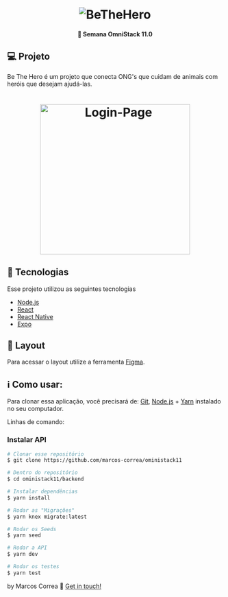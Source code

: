 <h1 align="center">
    <img alt="BeTheHero" title="#BeTheHero" src="https://bit.ly/2AAR7ch" />
</h1>

<h4 align="center"> 
	🚀 Semana OmniStack 11.0
</h4>

## 💻 Projeto

Be The Hero é um projeto que conecta ONG's que cuidam de animais com heróis que desejam ajudá-las.

<h1 align="center">
    <img alt="Login-Page" title="Login-Page" src="https://bit.ly/3cDx8HT" width="350px" />
</h1>


## :rocket: Tecnologias

Esse projeto utilizou as seguintes tecnologias

- [Node.js](https://nodejs.org/en/) 
- [React](https://reactjs.org)
- [React Native](https://facebook.github.io/react-native/)
- [Expo](https://expo.io/)

## 🔖 Layout

Para acessar o layout utilize a ferramenta [Figma](https://www.figma.com/file/2C2yvw7jsCOGmaNUDftX9n/Be-The-Hero---OmniStack-11?node-id=0%3A1).

## :information_source: Como usar:

Para clonar essa aplicação, você precisará de: [Git](https://git-scm.com), [Node.js][nodejs] + [Yarn][yarn] instalado no seu computador.

Linhas de comando:

### Instalar API
```bash
# Clonar esse repositório
$ git clone https://github.com/marcos-correa/oministack11

# Dentro do repositório
$ cd oministack11/backend

# Instalar dependências
$ yarn install

# Rodar as "Migrações"
$ yarn knex migrate:latest 

# Rodar os Seeds
$ yarn seed

# Rodar a API
$ yarn dev

# Rodar os testes
$ yarn test
```

by Marcos Correa :wave: [Get in touch!](https://www.linkedin.com/in/marcoscorreats/)

[nodejs]: https://nodejs.org/
[yarn]: https://yarnpkg.com/
[vc]: https://code.visualstudio.com/
[vceditconfig]: https://marketplace.visualstudio.com/items?itemName=EditorConfig.EditorConfig
[vceslint]: https://marketplace.visualstudio.com/items?itemName=dbaeumer.vscode-eslint
[prettier]: https://marketplace.visualstudio.com/items?itemName=esbenp.prettier-vscode
